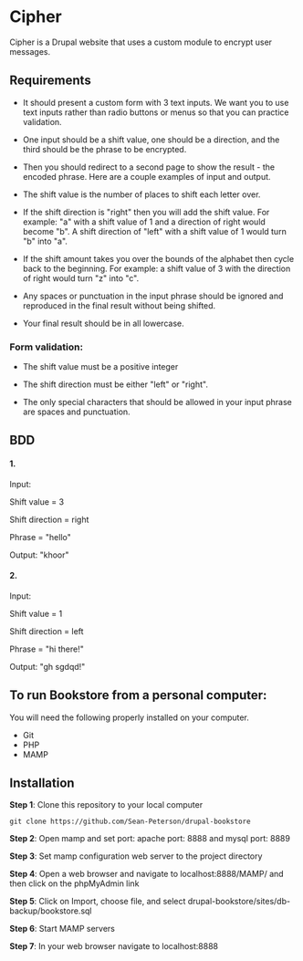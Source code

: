 # Cipher

Cipher is a Drupal website that uses a custom module to encrypt user messages.

## Requirements

* It should present a custom form with 3 text inputs. We want you to use text inputs rather than radio buttons or menus so that you can practice validation.

* One input should be a shift value, one should be a direction, and the third should be the phrase to be encrypted.

* Then you should redirect to a second page to show the result - the encoded phrase. Here are a couple examples of input and output.

* The shift value is the number of places to shift each letter over.

* If the shift direction is "right" then you will add the shift value. For example: "a" with a shift value of 1 and a direction of right would become "b". A shift direction of "left" with a shift value of 1 would turn "b" into "a".

* If the shift amount takes you over the bounds of the alphabet then cycle back to the beginning. For example: a shift value of 3 with the direction of right would turn "z" into "c".

* Any spaces or punctuation in the input phrase should be ignored and reproduced in the final result without being shifted.

* Your final result should be in all lowercase.


### Form validation:

* The shift value must be a positive integer

* The shift direction must be either "left" or "right".

* The only special characters that should be allowed in your input phrase are spaces and punctuation.

## BDD

#### 1.
Input:

Shift value = 3

Shift direction = right

Phrase = "hello"

Output:
"khoor"

#### 2.
Input:

Shift value = 1

Shift direction = left

Phrase = "hi there!"

Output:
"gh sgdqd!"

## To run Bookstore from a personal computer:

You will need the following properly installed on your computer.

* Git
* PHP
* MAMP

## Installation

**Step 1**: Clone this repository to your local computer

```console
git clone https://github.com/Sean-Peterson/drupal-bookstore
```

**Step 2**: Open mamp and set port: apache port: 8888 and mysql port: 8889

**Step 3**: Set mamp configuration web server to the project directory

**Step 4**: Open a web browser and navigate to localhost:8888/MAMP/ and then click on the phpMyAdmin link

**Step 5**: Click on Import, choose file, and select drupal-bookstore/sites/db-backup/bookstore.sql

**Step 6**: Start MAMP servers

**Step 7**: In your web browser navigate to localhost:8888
